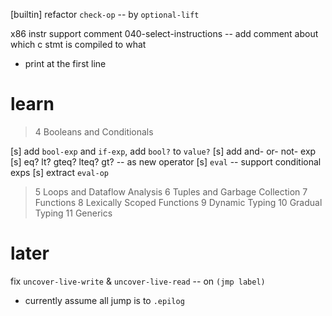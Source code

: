 [builtin] refactor `check-op` --  by `optional-lift`

x86 instr support comment
040-select-instructions -- add comment about which c stmt is compiled to what
- print at the first line

# learn

> 4 Booleans and Conditionals

[s] add `bool-exp` and `if-exp`, add `bool?` to `value?`
[s] add and- or- not- exp
[s] eq? lt? gteq? lteq? gt? -- as new operator
[s] `eval` -- support conditional exps
[s] extract `eval-op`

> 5 Loops and Dataflow Analysis
> 6 Tuples and Garbage Collection
> 7 Functions
> 8 Lexically Scoped Functions
> 9 Dynamic Typing
> 10 Gradual Typing
> 11 Generics

# later

fix `uncover-live-write` & `uncover-live-read` -- on `(jmp label)`

- currently assume all jump is to `.epilog`
